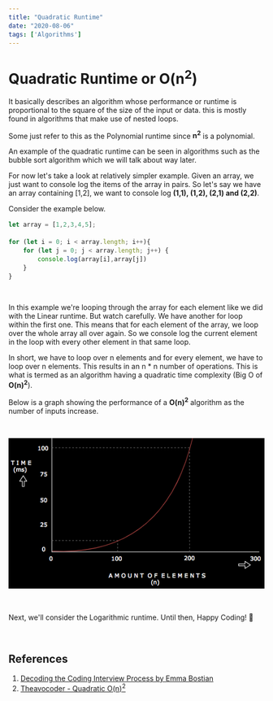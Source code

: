 ```yaml
---
title: "Quadratic Runtime"
date: "2020-08-06"
tags: ['Algorithms']
---
```



# Quadratic Runtime or O(n<sup>2</sup>)

It basically describes an algorithm whose performance or runtime is proportional to the square of the size of the input
or data. this is mostly found in algorithms that make use of nested loops.

Some just refer to this as the Polynomial runtime since **n<sup>2</sup>** is a polynomial.

An example of the quadratic runtime can be seen in algorithms such as the bubble sort algorithm which we will talk about
way later.

For now let's take a look at relatively simpler example. Given an array, we just want to console log the items of the array
in pairs. So let's say we have an array containing [1,2], we want to console log **(1,1), (1,2), (2,1) and (2,2)**. 

Consider the example below.

```javascript
let array = [1,2,3,4,5];

for (let i = 0; i < array.length; i++){
    for (let j = 0; j < array.length; j++) {
        console.log(array[i],array[j])
    }
}
 ```

<br />

In this example we're looping through the array for each element like we did with the Linear runtime. But watch carefully.
We have another for loop within the first one. This means that for each element of the array, we loop over the whole array
all over again. So we console log the current element in the loop with every other element in that same loop. 

In short, we have to loop over n elements and for every element, we have to loop over n elements. This results in an n * n number of
operations. This is what is termed as an algorithm having a quadratic time complexity  (Big O of **O(n)<sup>2</sup>**).

Below is a graph showing the performance of a **O(n)<sup>2</sup>** algorithm as the number of inputs increase.

<br />

![Quadratic Runtime Graph](../assets/blog-images/quadratic.png) 

<br />

Next, we'll consider the Logarithmic runtime. Until then, Happy Coding! :punch:

<br />

## References
1. <a href="https://gumroad.com/l/aUVXY" target="_blank">Decoding the Coding Interview Process by Emma Bostian</a>
2. <a href="https://www.theavocoder.com/big-o-notation/2018/12/22/quadratic-on2" target="_blank">Theavocoder - Quadratic O(n)<sup>2</sup></a>
